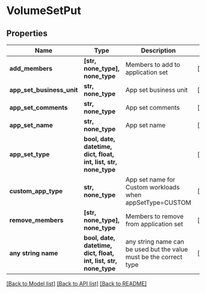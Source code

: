# VolumeSetPut


## Properties
Name | Type | Description | Notes
------------ | ------------- | ------------- | -------------
**add_members** | **[str, none_type], none_type** | Members to add to application set | [optional] 
**app_set_business_unit** | **str, none_type** | App set business unit | [optional] 
**app_set_comments** | **str, none_type** | App set comments | [optional] 
**app_set_name** | **str, none_type** | App set name | [optional] 
**app_set_type** | **bool, date, datetime, dict, float, int, list, str, none_type** |  | [optional] 
**custom_app_type** | **str, none_type** | App set name for Custom workloads when appSetType&#x3D;CUSTOM | [optional] 
**remove_members** | **[str, none_type], none_type** | Members to remove from application set | [optional] 
**any string name** | **bool, date, datetime, dict, float, int, list, str, none_type** | any string name can be used but the value must be the correct type | [optional]

[[Back to Model list]](../README.md#documentation-for-models) [[Back to API list]](../README.md#documentation-for-api-endpoints) [[Back to README]](../README.md)


